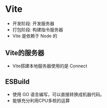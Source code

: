 <!--
 * @Author: xujie 1607526161@qq.com
 * @Date: 2022-12-25 18:51:07
 * @LastEditors: x09898 coder_xujie@163.com
 * @FilePath: \HTML-CSS-Javascript-\Vue框架\Vue 脚手架\Vite\Vite.md
 * @Description: 
-->
# Vite

* 开发阶段: 开发服务器
* 打包阶段: 构建指令服务器
* Vite 是依赖于 Node 的

## Vite的服务器

* Vite搭建本地服务器使用的是 Connect

## ESBuild

* 使用 GO 语言编写，可以直接转换成机器代码。
* 能够充分利用CPU多核的运算
